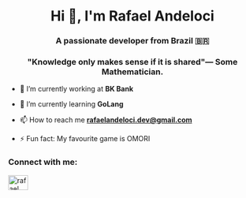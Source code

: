 <h1 align="center">Hi 👋, I'm Rafael Andeloci</h1>
<h3 align="center">A passionate developer from Brazil 🇧🇷</h3>
<h3 align="center"><strong>"Knowledge only makes sense if it is shared"</strong>— Some Mathematician.</h3>

- 🔭 I’m currently working at **BK Bank**

- 🌱 I’m currently learning  **GoLang**

- 📫 How to reach me **rafaelandeloci.dev@gmail.com**

- ⚡ Fun fact: My favourite game is OMORI

<h3 align="left">Connect with me:</h3>
<p align="left">
<a href="https://linkedin.com/in/rafael-andeloci-18a902228" target="blank"><img align="center" src="https://raw.githubusercontent.com/rahuldkjain/github-profile-readme-generator/master/src/images/icons/Social/linked-in-alt.svg" alt="rafael andeloci r. gonçalves" height="30" width="40" /></a>
</p>
